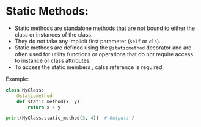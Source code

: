 # Static Methods: 
   - Static methods are standalone methods that are not bound to either the class or instances of the class.
   - They do not take any implicit first parameter (`self` or `cls`).
   - Static methods are defined using the `@staticmethod` decorator and are often used for utility functions or operations that do not require access to instance or class attributes.
   - To access the static members , calss reference is required.  

   Example:
   ```python
   class MyClass:
       @staticmethod
       def static_method(x, y):
           return x + y

   print(MyClass.static_method(3, 4))  # Output: 7
   ```

